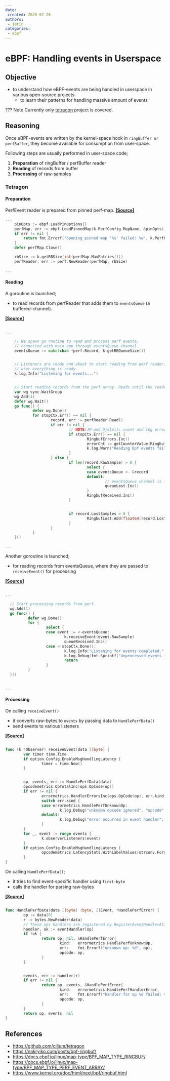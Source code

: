 ```yaml
---
date: 
 created: 2025-07-26
authors:
 - jatin
categories:
 - ebpf
---
```


# eBPF: Handling events in Userspace


## Objective

- to understand how eBPF-events are being handled in userspace in various open-source projects
    - to learn their patterns for handling massive amount of events

??? Note
    Currently only [tetragon](https://github.com/cilium/tetragon) project is covered.

<!-- more -->

## Reasoning


Once eBPF-events are written by the kernel-space hook in `ringBuffer or perfBuffer`, they become available for consumption from user-space.

Following steps are usually performed in user-space code;

1. **Preparation** of ringBuffer / perfBuffer reader
2. **Reading** of records from buffer
3. **Processing** of raw-samples


### Tetragon

#### Preparation

PerfEvent reader is prepared from pinned perf-map. **[[Source]](https://github.com/cilium/tetragon/blob/d121dc153b1227cd3670a0e915ecc903d2f4913c/pkg/observer/observer_linux.go#L61)**

```go linenums="1" title="snippet.go"  hl_lines="3 10"
...
	pinOpts := ebpf.LoadPinOptions{}
	perfMap, err := ebpf.LoadPinnedMap(k.PerfConfig.MapName, &pinOpts)
	if err != nil {
		return fmt.Errorf("opening pinned map '%s' failed: %w", k.PerfConfig.MapName, err)
	}
	defer perfMap.Close()

	rbSize := k.getRBSize(int(perfMap.MaxEntries()))
	perfReader, err := perf.NewReader(perfMap, rbSize)

...
```

#### Reading

A goroutine is launched;

- to read records from perfReader that adds them to `eventsQueue` (a buffered-channel). 
 
**[[Source]](https://github.com/cilium/tetragon/blob/d121dc153b1227cd3670a0e915ecc903d2f4913c/pkg/observer/observer_linux.go#L82-L119)**

```go linenums="1" title="snippet2.go"  hl_lines="5 20 31"

...

	// We spawn go routine to read and process perf events,
	// connected with main app through eventsQueue channel.
    eventsQueue := make(chan *perf.Record, k.getRBQueueSize())


    // Listeners are ready and about to start reading from perf reader, tell
    // user everything is ready.
    k.log.Info("Listening for events...")


    // Start reading records from the perf array. Reads until the reader is closed.
    var wg sync.WaitGroup
    wg.Add(1)
    defer wg.Wait()
    go func() {
            defer wg.Done()
            for stopCtx.Err() == nil {
                    record, err := perfReader.Read()
                    if err != nil {
                            // NOTE(JM and Djalal): count and log errors while excluding the stopping context
                            if stopCtx.Err() == nil {
                                    RingbufErrors.Inc()
                                    errorCnt := getCounterValue(RingbufErrors)
                                    k.log.Warn("Reading bpf events failed", "errors", errorCnt, logfields.Error, err)
                            }
                    } else {
                            if len(record.RawSample) > 0 {
                                    select {
                                    case eventsQueue <- &record:
                                    default:
                                            // eventsQueue channel is full, drop the event
                                            queueLost.Inc()
                                    }
                                    RingbufReceived.Inc()
                            }


                            if record.LostSamples > 0 {
                                    RingbufLost.Add(float64(record.LostSamples))
                            }
                    }
            }
    }()

...

```


Another goroutine is launched;

- for reading records from eventsQueue, where they are passed to `receiveEvent()` for processing
 
**[[Source]](https://github.com/cilium/tetragon/blob/d121dc153b1227cd3670a0e915ecc903d2f4913c/pkg/observer/observer_linux.go#L121-L137)**

```go linenums="1" title="snippet3.go" hl_lines="9 10 11"

...

  // Start processing records from perf.
  wg.Add(1)
  go func() {
          defer wg.Done()
          for {
                  select {
                  case event := <-eventsQueue:
                          k.receiveEvent(event.RawSample)
                          queueReceived.Inc()
                  case <-stopCtx.Done():
                          k.log.Info("Listening for events completed.", logfields.Error, stopCtx.Err())
                          k.log.Debug(fmt.Sprintf("Unprocessed events in RB queue: %d", len(eventsQueue)))
                          return
                  }
          }
  }()


...


```

#### Processing

On calling `receiveEvent()`

- it converts raw-bytes to `events` by passing data to `HandlePerfData()`
- send events to various listeners

**[[Source]](https://github.com/cilium/tetragon/blob/500231c48fdbe567cf384acc2d2ece7763394632/pkg/observer/observer.go#L111-L134)**

```go linenums="1" title="snippet4.go" hl_lines="8 19 20 21"

func (k *Observer) receiveEvent(data []byte) {
        var timer time.Time
        if option.Config.EnableMsgHandlingLatency {
                timer = time.Now()
        }


        op, events, err := HandlePerfData(data)
        opcodemetrics.OpTotalInc(ops.OpCode(op))
        if err != nil {
                errormetrics.HandlerErrorsInc(ops.OpCode(op), err.kind)
                switch err.kind {
                case errormetrics.HandlePerfUnknownOp:
                        k.log.Debug("unknown opcode ignored", "opcode", err.opcode)
                default:
                        k.log.Debug("error occurred in event handler", "opcode", err.opcode, logfields.Error, err)
                }
        }
        for _, event := range events {
                k.observerListeners(event)
        }
        if option.Config.EnableMsgHandlingLatency {
                opcodemetrics.LatencyStats.WithLabelValues(strconv.FormatUint(uint64(op), 10)).Observe(float64(time.Since(timer).Microseconds()))
        }
}

```


On calling `HandlePerfData()`;

- it tries to find event-specific handler using `first-byte`
- calls the handler for parsing raw-bytes
  
**[[Source]](https://github.com/cilium/tetragon/blob/500231c48fdbe567cf384acc2d2ece7763394632/pkg/observer/observer.go#L87)**

```go linenums="1" title="snippet5.go" hl_lines="2 5 15" 

func HandlePerfData(data []byte) (byte, []Event, *HandlePerfError) {
        op := data[0]
        r := bytes.NewReader(data)
        // These ops handlers are registered by RegisterEventHandlerAtInit().
        handler, ok := eventHandler[op]
        if !ok {
                return op, nil, &HandlePerfError{
                        kind:   errormetrics.HandlePerfUnknownOp,
                        err:    fmt.Errorf("unknown op: %d", op),
                        opcode: op,
                }
        }


        events, err := handler(r)
        if err != nil {
                return op, events, &HandlePerfError{
                        kind:   errormetrics.HandlePerfHandlerError,
                        err:    fmt.Errorf("handler for op %d failed: %w", op, err),
                        opcode: op,
                }
        }
        return op, events, nil
}


```

## References
- <https://github.com/cilium/tetragon>
- <https://nakryiko.com/posts/bpf-ringbuf/>
- <https://docs.ebpf.io/linux/map-type/BPF_MAP_TYPE_RINGBUF/>
- <https://docs.ebpf.io/linux/map-type/BPF_MAP_TYPE_PERF_EVENT_ARRAY/>
- <https://www.kernel.org/doc/html/next/bpf/ringbuf.html>